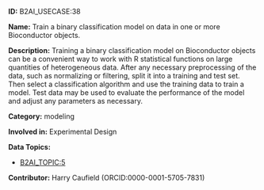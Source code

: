 **ID:** B2AI_USECASE:38

**Name:** Train a binary classification model on data in one or more Bioconductor objects.

**Description:** Training a binary classification model on Bioconductor objects can be a convenient way to work with R statistical functions on large quantities of heterogeneous data. After any necessary preprocessing of the data, such as normalizing or filtering, split it into a training and test set. Then select a classification algorithm and use the training data to train a model. Test data may be used to evaluate the performance of the model and adjust any parameters as necessary.

**Category:** modeling

**Involved in:** Experimental Design

**Data Topics:**

- [B2AI_TOPIC:5](../topics/Data.markdown)

**Contributor:** Harry Caufield
 (ORCID:0000-0001-5705-7831)

